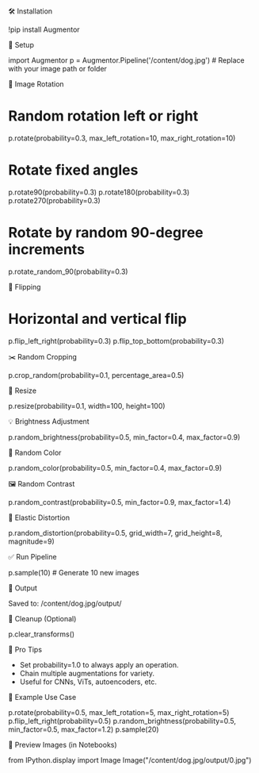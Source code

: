 🛠️ Installation

!pip install Augmentor

📁 Setup

import Augmentor
p = Augmentor.Pipeline('/content/dog.jpg')  # Replace with your image path or folder

🔄 Image Rotation

# Random rotation left or right
p.rotate(probability=0.3, max_left_rotation=10, max_right_rotation=10)

# Rotate fixed angles
p.rotate90(probability=0.3)
p.rotate180(probability=0.3)
p.rotate270(probability=0.3)

# Rotate by random 90-degree increments
p.rotate_random_90(probability=0.3)

🔁 Flipping

# Horizontal and vertical flip
p.flip_left_right(probability=0.3)
p.flip_top_bottom(probability=0.3)

✂️ Random Cropping

p.crop_random(probability=0.1, percentage_area=0.5)

📐 Resize

p.resize(probability=0.1, width=100, height=100)

💡 Brightness Adjustment

p.random_brightness(probability=0.5, min_factor=0.4, max_factor=0.9)

🎨 Random Color

p.random_color(probability=0.5, min_factor=0.4, max_factor=0.9)

🖼️ Random Contrast

p.random_contrast(probability=0.5, min_factor=0.9, max_factor=1.4)

🔀 Elastic Distortion

p.random_distortion(probability=0.5, grid_width=7, grid_height=8, magnitude=9)

✅ Run Pipeline

p.sample(10)  # Generate 10 new images

📂 Output

Saved to: /content/dog.jpg/output/

🧼 Cleanup (Optional)

p.clear_transforms()

🧠 Pro Tips

- Set probability=1.0 to always apply an operation.
- Chain multiple augmentations for variety.
- Useful for CNNs, ViTs, autoencoders, etc.

🚀 Example Use Case

p.rotate(probability=0.5, max_left_rotation=5, max_right_rotation=5)
p.flip_left_right(probability=0.5)
p.random_brightness(probability=0.5, min_factor=0.5, max_factor=1.2)
p.sample(20)

👀 Preview Images (in Notebooks)

from IPython.display import Image
Image("/content/dog.jpg/output/0.jpg")
